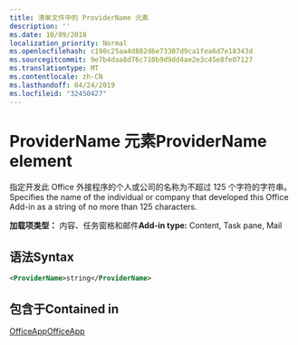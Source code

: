 ```yaml
---
title: 清单文件中的 ProviderName 元素
description: ''
ms.date: 10/09/2018
localization_priority: Normal
ms.openlocfilehash: c198c25aa4d882d6e73307d9ca1fea6d7e18343d
ms.sourcegitcommit: 9e7b4daa8d76c710b9d9dd4ae2e3c45e8fe07127
ms.translationtype: MT
ms.contentlocale: zh-CN
ms.lasthandoff: 04/24/2019
ms.locfileid: "32450427"
---
```

# <a name="providername-element"></a><span data-ttu-id="eac6b-102">ProviderName 元素</span><span class="sxs-lookup"><span data-stu-id="eac6b-102">ProviderName element</span></span>

<span data-ttu-id="eac6b-103">指定开发此 Office 外接程序的个人或公司的名称为不超过 125 个字符的字符串。</span><span class="sxs-lookup"><span data-stu-id="eac6b-103">Specifies the name of the individual or company that developed this Office Add-in as a string of no more than 125 characters.</span></span>

<span data-ttu-id="eac6b-104">**加载项类型：** 内容、任务窗格和邮件</span><span class="sxs-lookup"><span data-stu-id="eac6b-104">**Add-in type:** Content, Task pane, Mail</span></span>

## <a name="syntax"></a><span data-ttu-id="eac6b-105">语法</span><span class="sxs-lookup"><span data-stu-id="eac6b-105">Syntax</span></span>

```XML
<ProviderName>string</ProviderName>
```

## <a name="contained-in"></a><span data-ttu-id="eac6b-106">包含于</span><span class="sxs-lookup"><span data-stu-id="eac6b-106">Contained in</span></span>

[<span data-ttu-id="eac6b-107">OfficeApp</span><span class="sxs-lookup"><span data-stu-id="eac6b-107">OfficeApp</span></span>](officeapp.md)

